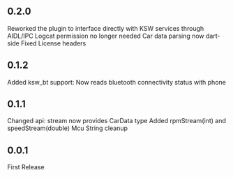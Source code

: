 ## 0.2.0
Reworked the plugin to interface directly with KSW services through AIDL/IPC
Logcat permission no longer needed
Car data parsing now dart-side
Fixed License headers

## 0.1.2
Added ksw_bt support: Now reads bluetooth connectivity status with phone

## 0.1.1
Changed api: stream now provides CarData type
Added rpmStream(int) and speedStream(double)
Mcu String cleanup

## 0.0.1
First Release
